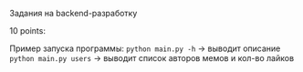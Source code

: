 Задания на backend-разработку

10 points:

Пример запуска программы: 
```python main.py -h``` -> выводит описание
```python main.py users``` -> выводит список авторов мемов и кол-во лайков
